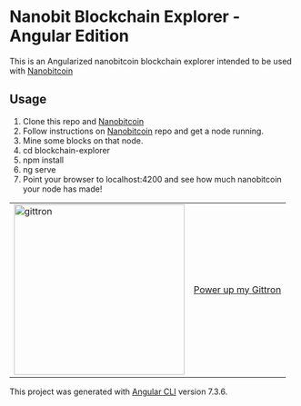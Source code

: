 # Nanobit Blockchain Explorer - Angular Edition

This is an Angularized nanobitcoin blockchain explorer intended to be used with [Nanobitcoin](https://github.com/acolytec3/nanobitcoin)

## Usage

1. Clone this repo and [Nanobitcoin](https://github.com/acolytec3/nanobitcoin)
2. Follow instructions on [Nanobitcoin](https://github.com/acolytec3/nanobitcoin) repo and get a node running.
3. Mine some blocks on that node.
4. cd blockchain-explorer
5. npm install
6. ng serve
7. Point your browser to localhost:4200 and see how much nanobitcoin your node has made!

<table border="0"><tr>  <td><a href="https://gittron.me/bots/0xf5cf50e119892d6bfeb81e9a10695122"><img src="https://s3.amazonaws.com/od-flat-svg/0xf5cf50e119892d6bfeb81e9a10695122.png" style="display: block; position: relative; overflow: hidden; width: 300px" alt="gittron"></a></td><td><a href="https://gittron.me/bots/0xf5cf50e119892d6bfeb81e9a10695122">Power up my Gittron</a></td></tr></table>

This project was generated with [Angular CLI](https://github.com/angular/angular-cli) version 7.3.6.


